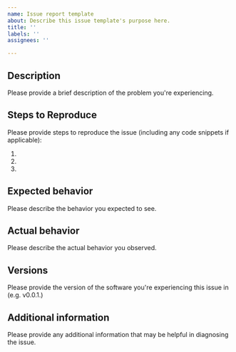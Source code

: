```yaml
---
name: Issue report template
about: Describe this issue template's purpose here.
title: ''
labels: ''
assignees: ''

---
```


## Description

Please provide a brief description of the problem you're experiencing.

## Steps to Reproduce

Please provide steps to reproduce the issue (including any code snippets if applicable):

1. 
2. 
3. 

## Expected behavior

Please describe the behavior you expected to see.

## Actual behavior

Please describe the actual behavior you observed.

## Versions

Please provide the version of the software you're experiencing this issue in (e.g. v0.0.1.)

## Additional information

Please provide any additional information that may be helpful in diagnosing the issue.
